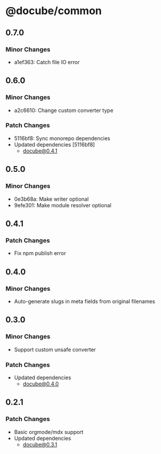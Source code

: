 # @docube/common

## 0.7.0

### Minor Changes

- a1ef363: Catch file IO error

## 0.6.0

### Minor Changes

- a2c6610: Change custom converter type

### Patch Changes

- 5116bf8: Sync monorepo dependencies
- Updated dependencies [5116bf8]
  - docube@0.4.1

## 0.5.0

### Minor Changes

- 0e3b68a: Make writer optional
- 9efe301: Make module resolver optional

## 0.4.1

### Patch Changes

- Fix npm publish error

## 0.4.0

### Minor Changes

- Auto-generate slugs in meta fields from original filenames

## 0.3.0

### Minor Changes

- Support custom unsafe converter

### Patch Changes

- Updated dependencies
  - docube@0.4.0

## 0.2.1

### Patch Changes

- Basic orgmode/mdx support
- Updated dependencies
  - docube@0.3.1
